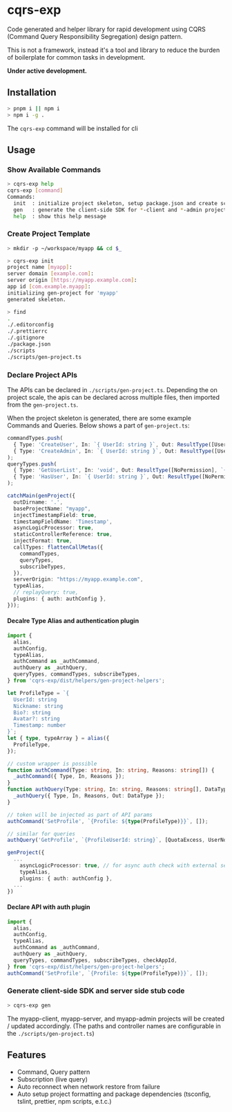 # cqrs-exp

Code generated and helper library for rapid development using CQRS (Command Query Responsibility Segregation) design pattern.

This is not a framework, instead it's a tool and library to reduce the burden of boilerplate for common tasks in development.

__Under active development.__

## Installation
```bash
> pnpm i || npm i
> npm i -g .
```
The `cqrs-exp` command will be installed for cli

## Usage

### Show Available Commands
```bash
> cqrs-exp help
cqrs-exp [command]
Commands:
  init  : initialize project skeleton, setup package.json and create scripts/gen-project.ts with default settings
  gen   : generate the client-side SDK for *-client and *-admin project, and stub code for *-server project
  help  : show this help message
```

### Create Project Template
```bash
> mkdir -p ~/workspace/myapp && cd $_

> cqrs-exp init
project name [myapp]:
server domain [example.com]:
server origin [https://myapp.example.com]:
app id [com.example.myapp]:
initializing gen-project for 'myapp'
generated skeleton.

> find
.
./.editorconfig
./.prettierrc
./.gitignore
./package.json
./scripts
./scripts/gen-project.ts
```

### Declare Project APIs
The APIs can be declared in `./scripts/gen-project.ts`.
Depending the on project scale, the apis can be declared across multiple files, then imported from the `gen-project.ts`.

When the project skeleton is generated, there are some example Commands and Queries.
Below shows a part of `gen-project.ts`:
```typescript
commandTypes.push(
  { Type: 'CreateUser', In: `{ UserId: string }`, Out: ResultType([UserNotFound]) },
  { Type: 'CreateAdmin', In: `{ UserId: string }`, Out: ResultType([UserNotFound]), Admin },
);
queryTypes.push(
  { Type: 'GetUserList', In: 'void', Out: ResultType([NoPermission], `{ Users: ${ArrayType(`{ UserId: string }`)} }`) },
  { Type: 'HasUser', In: `{ UserId: string }`, Out: ResultType([NoPermission], `{ HasUser: boolean }`), Admin },
);

catchMain(genProject({
  outDirname: '.',
  baseProjectName: "myapp",
  injectTimestampField: true,
  timestampFieldName: 'Timestamp',
  asyncLogicProcessor: true,
  staticControllerReference: true,
  injectFormat: true,
  callTypes: flattenCallMetas({
    commandTypes,
    queryTypes,
    subscribeTypes,
  }),
  serverOrigin: "https://myapp.example.com",
  typeAlias,
  // replayQuery: true,
  plugins: { auth: authConfig },
}));
```

#### Decalre Type Alias and authentication plugin
```typescript
import {
  alias,
  authConfig,
  typeAlias,
  authCommand as _authCommand,
  authQuery as _authQuery,
  queryTypes, commandTypes, subscribeTypes,
} from 'cqrs-exp/dist/helpers/gen-project-helpers';

let ProfileType = `{
  UserId: string
  Nickname: string
  Bio?: string
  Avatar?: string
  Timestamp: number
}`;
let { type, typeArray } = alias({
  ProfileType,
});

// custom wrapper is possible
function authCommand(Type: string, In: string, Reasons: string[]) {
  _authCommand({ Type, In, Reasons });
}
function authQuery(Type: string, In: string, Reasons: string[], DataType: string) {
  _authQuery({ Type, In, Reasons, Out: DataType });
}

// token will be injected as part of API params
authCommand('SetProfile', `{Profile: ${type(ProfileType)}}`, []);

// similar for queries
authQuery('GetProfile', `{ProfileUserId: string}`, [QuotaExcess, UserNotFound], `{Profile: ${type(ProfileType)}}`);

genProject({
  ...
    asyncLogicProcessor: true, // for async auth check with external service / database
    typeAlias,
    plugins: { auth: authConfig },
  ...
})
```

#### Declare API with auth plugin

```typescript
import {
  alias,
  authConfig,
  typeAlias,
  authCommand as _authCommand,
  authQuery as _authQuery,
  queryTypes, commandTypes, subscribeTypes, checkAppId,
} from 'cqrs-exp/dist/helpers/gen-project-helpers';
authCommand('SetProfile', `{Profile: ${type(ProfileType)}}`, []);
```

### Generate client-side SDK and server side stub code
```bash
> cqrs-exp gen
```

The myapp-client, myapp-server, and myapp-admin projects will be created / updated accordingly.
(The paths and controller names are configurable in the `./scripts/gen-project.ts`)

## Features
- Command, Query pattern
- Subscription (live query)
- Auto reconnect when network restore from failure
- Auto setup project formatting and package dependencies (tsconfig, tslint, prettier, npm scripts, e.t.c.)
